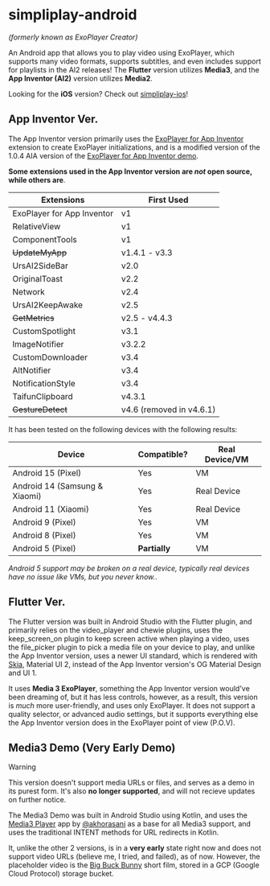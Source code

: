 # simpliplay-android
*(formerly known as ExoPlayer Creator)*

An Android app that allows you to play video using ExoPlayer, which supports many video formats, supports subtitles, and even includes support for playlists in the AI2 releases!
The **Flutter** version utilizes **Media3**, and the **App Inventor (AI2)** version utilizes **Media2**.

Looking for the **iOS** version? Check out [simpliplay-ios](https://github.com/A-Star100/simpliplay-ios)!

## App Inventor Ver.
The App Inventor version primarily uses the [ExoPlayer for App Inventor](https://github.com/zainulhassan815/exoplayer-appinventor) extension to create ExoPlayer initializations, and is a modified version of the 1.0.4 AIA version of the [ExoPlayer for App Inventor demo](https://github.com/zainulhassan815/exoplayer-appinventor/blob/v2.0/aia/exoplayer_v1.0.4.aia).

**Some extensions used in the App Inventor version are *not* open source, while others are**.

| Extensions | First Used |
| -------- | ------- |
| ExoPlayer for App Inventor  | v1 |
| RelativeView | v1    |
| ComponentTools | v1   |
| ~~UpdateMyApp~~ | v1.4.1 - v3.3 |
| UrsAI2SideBar | v2.0  |
| OriginalToast | v2.2  |
| Network | v2.4  |
| UrsAI2KeepAwake | v2.5  |
| ~~GetMetrics~~ | v2.5 - v4.4.3  |
| CustomSpotlight | v3.1  |
| ImageNotifier | v3.2.2 |
| CustomDownloader | v3.4 |
| AltNotifier | v3.4 |
| NotificationStyle | v3.4 |
| TaifunClipboard | v4.3.1 |
| ~~GestureDetect~~ | v4.6 (removed in v4.6.1) |

It has been tested on the following devices with the following results:

| Device | Compatible? | Real Device/VM |
| -------- | ------- |  ------- |
| Android 15 (Pixel)| Yes   |  VM     |
| Android 14 (Samsung & Xiaomi)| Yes  |   Real Device   |
| Android 11 (Xiaomi) | Yes  |   Real Device  |
| Android 9 (Pixel)| Yes  |   VM   |
| Android 8 (Pixel)| Yes  |   VM   |
| Android 5 (Pixel)| **Partially**  |   VM   |

*Android 5 support may be broken on a real device, typically real devices have no issue like VMs, but you never know.*.

## Flutter Ver.
The Flutter version was built in Android Studio with the Flutter plugin, and primarily relies on the video_player and chewie plugins, uses the keep_screen_on plugin to keep screen active when playing a video, uses the file_picker plugin to pick a media file on your device to play, and unlike the App Inventor version, uses a newer UI standard, which is rendered with [Skia](https://skia.org/), Material UI 2, instead of the App Inventor version's OG Material Design and UI 1.

It uses **Media 3 ExoPlayer**, something the App Inventor version would've been dreaming of, but it has less controls, however, as a result, this version is *much* more user-friendly, and uses only ExoPlayer. It does not support a quality selector, or advanced audio settings, but it supports everything else the App Inventor version does in the ExoPlayer point of view (P.O.V).

## Media3 Demo (Very Early Demo)
> [!WARNING]
> This version doesn't support media URLs or files, and serves as a demo in its purest form. It's also **no longer supported**, and will not recieve updates on further notice.

The Media3 Demo was built in Android Studio using Kotlin, and uses the [Media3 Player](https://github.com/akhorasani/Media3Player) app by [@akhorasani](https://github.com/akhorasani) as a base for all Media3 support, and uses the traditional INTENT methods for URL redirects in Kotlin.

It, unlike the other 2 versions, is in a **very early** state right now and does not support video URLs (believe me, I tried, and failed), as of now. However, the placeholder video is the [Big Buck Bunny](https://peach.blender.org/) short film, stored in a GCP (Google Cloud Protocol) storage bucket.





